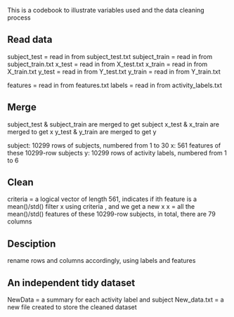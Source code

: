 This is a codebook to illustrate variables used and the data cleaning process

## Read data
subject_test = read in from subject_test.txt
subject_train = read in from subject_train.txt
x_test = read in from X_test.txt
x_train = read in from X_train.txt
y_test = read in from Y_test.txt
y_train = read in from Y_train.txt

features = read in from features.txt
labels = read in from activity_labels.txt

## Merge
subject_test & subject_train are merged to get subject
x_test & x_train are merged to get x
y_test & y_train are merged to get y

subject: 10299 rows of subjects, numbered from 1 to 30
x: 561 features of these 10299-row subjects
y: 10299 rows of activity labels, numbered from 1 to 6

## Clean
criteria = a logical vector of length 561, indicates if ith feature is a mean()/std()
filter x using criteria , and we get a new x
x = all the mean()/std() features of these 10299-row subjects, in total, there are 79 columns

## Desciption
rename rows and columns accordingly, using labels and features

## An independent tidy dataset
NewData = a summary for each activity label and subject
New_data.txt = a new file created to store the cleaned dataset
